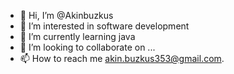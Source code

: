 - 👋 Hi, I’m @Akinbuzkus
- 👀 I’m interested in software development
- 🌱 I’m currently learning java
- 💞️ I’m looking to collaborate on ...
- 📫 How to reach me akin.buzkus353@gmail.com.

<!---
Akinbuzkus/Akinbuzkus is a ✨ special ✨ repository because its `README.md` (this file) appears on your GitHub profile.
You can click the Preview link to take a look at your changes.
--->

